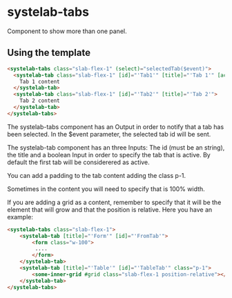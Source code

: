 # systelab-tabs

Component to show more than one panel.

## Using the template

```html
<systelab-tabs class="slab-flex-1" (select)="selectedTab($event)">
  <systelab-tab class="slab-flex-1" [id]="'Tab1'" [title]="'Tab 1'" [active]="true">
    Tab 1 content
  </systelab-tab>
  <systelab-tab class="slab-flex-1" [id]="'Tab2'" [title]="'Tab 2'">
    Tab 2 content
  </systelab-tab>
</systelab-tabs>
```

The systelab-tabs component has an Output in order to notify that a tab has been selected. In the $event parameter, the selected tab id will be sent.

The systelab-tab component has an three Inputs: The id (must be an string), the title and a boolean Input in order to specify the tab that is active. By default the first tab will be considerered as active.

You can add a padding to the tab content adding the class p-1.

Sometimes in the content you will need to specify that is 100% width.

If you are adding a grid as a content, remember to specify that it will be the element that will grow and that the position is relative. Here you have an example:

```html
<systelab-tabs class="slab-flex-1">
    <systelab-tab [title]="'Form'" [id]="'FromTab'">
        <form class="w-100">
         ....
        </form>
    </systelab-tab>
    <systelab-tab [title]="'Table'" [id]="'TableTab'" class="p-1">
        <some-inner-grid #grid class="slab-flex-1 position-relative"></some-inner-grid>
    </systelab-tab>
</systelab-tabs>
```